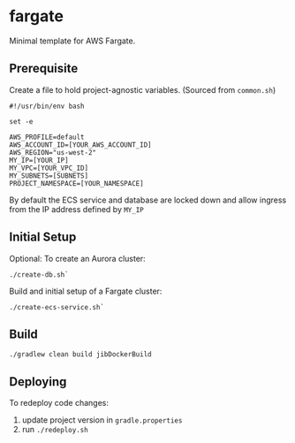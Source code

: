 
# fargate

Minimal template for AWS Fargate.


## Prerequisite

Create a file to hold project-agnostic variables. (Sourced from `common.sh`)

```
#!/usr/bin/env bash

set -e

AWS_PROFILE=default
AWS_ACCOUNT_ID=[YOUR_AWS_ACCOUNT_ID]
AWS_REGION="us-west-2"
MY_IP=[YOUR_IP]
MY_VPC=[YOUR_VPC_ID]
MY_SUBNETS=[SUBNETS]
PROJECT_NAMESPACE=[YOUR_NAMESPACE]
```

By default the ECS service and database are locked down and allow ingress from the IP address defined by `MY_IP`  


## Initial Setup

Optional: To create an Aurora cluster:

```
./create-db.sh`
```
  
Build and initial setup of a Fargate cluster:

```
./create-ecs-service.sh`
```
 
  
## Build

```
./gradlew clean build jibDockerBuild
```    
  
## Deploying  
  
To redeploy code changes:

1. update project version in `gradle.properties`
2. run `./redeploy.sh`     